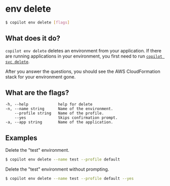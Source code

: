# env delete
```bash
$ copilot env delete [flags]
```

## What does it do?
`copilot env delete` deletes an environment from your application. If there are running applications in your environment, you first need to run [`copilot svc delete`](../commands/svc-delete.md).

After you answer the questions, you should see the AWS CloudFormation stack for your environment gone.

## What are the flags?
```
-h, --help             help for delete
-n, --name string      Name of the environment.
    --profile string   Name of the profile.
    --yes              Skips confirmation prompt.
-a, --app string       Name of the application.
```

## Examples
Delete the "test" environment.
```bash
$ copilot env delete --name test --profile default
```
Delete the "test" environment without prompting.
```bash
$ copilot env delete --name test --profile default --yes
```
